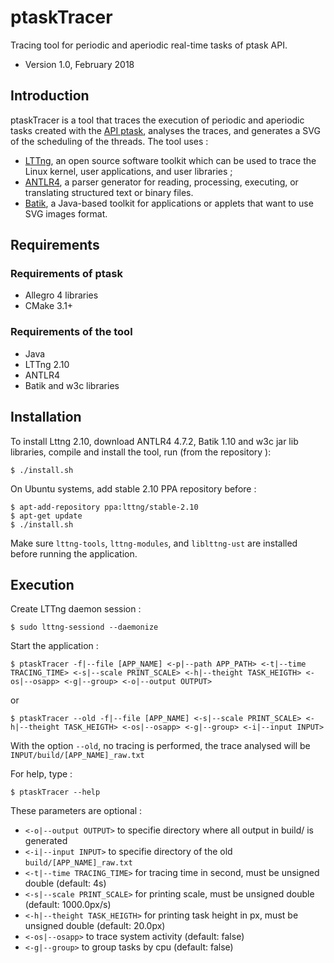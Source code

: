 # ptaskTracer

Tracing tool for periodic and aperiodic real-time tasks of ptask API.

- Version 1.0, February 2018

## Introduction

ptaskTracer is a tool that traces the execution of periodic and aperiodic tasks created with the [API ptask](https://github.com/glipari/ptask), analyses the traces, and generates a SVG of the scheduling of the threads. The tool uses :
- [LTTng](https://github.com/lttng), an open source software toolkit which can be used to trace the Linux kernel, user applications, and user libraries ; 
- [ANTLR4](https://github.com/antlr/antlr4), a parser generator for reading, processing, executing, or translating structured text or binary files.
- [Batik](https://github.com/apache/batik), a Java-based toolkit for applications or applets that want to use SVG images format.

## Requirements

### Requirements of ptask

- Allegro 4 libraries
- CMake 3.1+

### Requirements of the tool

- Java
- LTTng 2.10
- ANTLR4
- Batik and w3c libraries

## Installation

To install Lttng 2.10, download ANTLR4 4.7.2, Batik 1.10 and w3c jar lib libraries, compile and install the tool, run (from the repository ):

```shell
$ ./install.sh
```

On Ubuntu systems, add stable 2.10 PPA repository before :

```shell
$ apt-add-repository ppa:lttng/stable-2.10
$ apt-get update
$ ./install.sh
```

Make sure <code>lttng-tools</code>, <code>lttng-modules</code>, and <code>liblttng-ust</code> are installed before running the application.

## Execution 

Create LTTng daemon session :

```shell
$ sudo lttng-sessiond --daemonize
```

Start the application :

```shell
$ ptaskTracer -f|--file [APP_NAME] <-p|--path APP_PATH> <-t|--time TRACING_TIME> <-s|--scale PRINT_SCALE> <-h|--theight TASK_HEIGTH> <-os|--osapp> <-g|--group> <-o|--output OUTPUT>
```

or

```shell
$ ptaskTracer --old -f|--file [APP_NAME] <-s|--scale PRINT_SCALE> <-h|--theight TASK_HEIGTH> <-os|--osapp> <-g|--group> <-i|--input INPUT>
```

With the option <code>--old</code>, no tracing is performed, the trace analysed will be  <code>INPUT/build/[APP_NAME]_raw.txt </code>

For help, type :

```shell
$ ptaskTracer --help
```

These parameters are optional :

-  <code><-o|--output OUTPUT></code> to specifie directory where all output in build/ is generated
-  <code><-i|--input INPUT></code> to specifie directory of the old <code>build/[APP_NAME]_raw.txt</code>
-  <code><-t|--time TRACING_TIME></code> for tracing time in second, must be unsigned double  (default: 4s)
-  <code><-s|--scale PRINT_SCALE></code> for printing scale, must be unsigned double  (default: 1000.0px/s)
-  <code><-h|--theight TASK_HEIGTH></code> for printing task height in px, must be unsigned double  (default: 20.0px)
-  <code><-os|--osapp></code> to trace system activity (default: false)
-  <code><-g|--group></code> to group tasks by cpu (default: false)